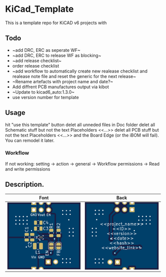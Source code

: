# KiCad_Template

This is a template repo for KiCAD v6 projects with 

## Todo

* ~add DRC, ERC as seperate WF~ 
* ~add DRC, ERC to release WF as blocking~
* ~add release checklist~
* order release checklist
* ~add workflow to automatically create new realease checklist and realease note file and reset the generic for the next release~
* ~Rename artefacts with project name and date?~
* Add diffrent PCB manufactures output via kibot
* ~Update to kicad6_auto:1.3.0~
* use version number for template

## Usage

hit "use this template" button
delet all unneded files in Doc folder
delet all Schematic stuff but not the text Placeholders <<...>>
delet all PCB stuff but not the text Placeholders <<...>> and the Board Edge (or the iBOM will fail). You can remodel it later.

### Workflow
If not working:
setting -> action -> general -> Workflow permissions -> Read and write permissions

## Description. 

| Font                                           | Back                                             |
|------------------------------------------------|--------------------------------------------------|
| ![PCB Top design](Fabrication/PCBdraw_Top.png) | ![PCB Back design](Fabrication/PCBdraw_Back.png) |
